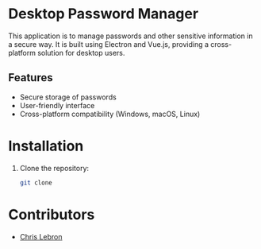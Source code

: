 # Desktop Password Manager
This application is to manage passwords and other sensitive information in a secure way. It is built using Electron and Vue.js, providing a cross-platform solution for desktop users.

## Features
- Secure storage of passwords
- User-friendly interface
- Cross-platform compatibility (Windows, macOS, Linux)

# Installation
1. Clone the repository:
   ```bash
   git clone 

# Contributors
- [Chris Lebron](https://github.com/clebron949)